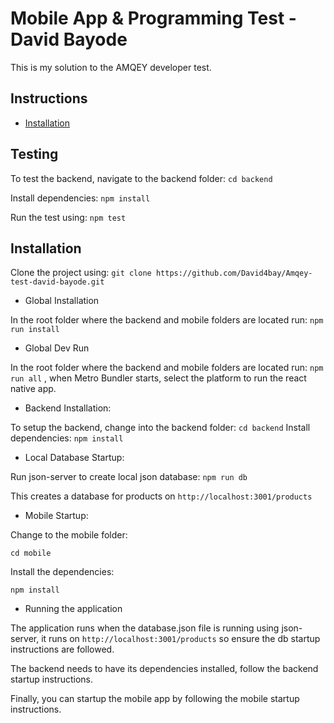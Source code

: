 # Mobile App & Programming Test - David Bayode

This is my solution to the AMQEY developer test.

## Instructions

- [Installation](#installation)

## Testing

To test the backend, navigate to the backend folder: `cd backend`

Install dependencies: `npm install`

Run the test using: `npm test`

## Installation

Clone the project using:
    `git clone https://github.com/David4bay/Amqey-test-david-bayode.git`

- Global Installation

In the root folder where the backend and mobile folders are located run: `npm run install `

- Global Dev Run

In the root folder where the backend and mobile folders are located run: `npm run all` , when Metro Bundler starts, select the platform to run the react native app.

- Backend Installation:

To setup the backend, change into the backend folder:
    `cd backend`
Install dependencies:
    `npm install`

- Local Database Startup:

Run json-server to create local json database:
    `npm run db`

This creates a database for products on `http://localhost:3001/products`

- Mobile Startup:

Change to the mobile folder:

`cd mobile`

Install the dependencies:

`npm install`

- Running the application

The application runs when the database.json file is running using json-server, it runs on `http://localhost:3001/products` so ensure the db startup instructions are followed.

The backend needs to have its dependencies installed, follow the backend startup instructions.

Finally, you can startup the mobile app by following the mobile startup instructions.
